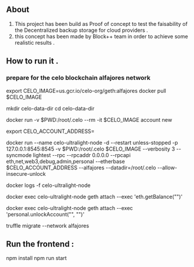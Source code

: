 ## About
1. This project has been build as Proof of concept to test the faisability of the Decentralized backup storage for cloud providers .
2. this concept has been made by Block++ team in order to achieve some realistic results .

## How to run it . 

### prepare for the celo blockchain alfajores network 
export CELO_IMAGE=us.gcr.io/celo-org/geth:alfajores
docker pull $CELO_IMAGE

mkdir celo-data-dir
cd celo-data-dir

docker run -v $PWD:/root/.celo --rm -it $CELO_IMAGE account new

export CELO_ACCOUNT_ADDRESS=<YOUR-ACCOUNT-ADDRESS>

docker run --name celo-ultralight-node -d --restart unless-stopped -p 127.0.0.1:8545:8545 -v $PWD:/root/.celo $CELO_IMAGE --verbosity 3  --syncmode lightest --rpc --rpcaddr 0.0.0.0 --rpcapi eth,net,web3,debug,admin,personal --etherbase $CELO_ACCOUNT_ADDRESS --alfajores --datadir=/root/.celo --allow-insecure-unlock

docker logs -f celo-ultralight-node

docker exec celo-ultralight-node geth attach --exec 'eth.getBalance("<YOUR-ACCOUNT-ADDRESS>")'

docker exec celo-ultralight-node geth attach --exec 'personal.unlockAccount("<YOUR-ACCOUNT-ADDRESS>", "<YOUR-ACCOUNT-PASSWORD>")'

truffle migrate --network alfajores

## Run the frontend :

npm install 
npm run start